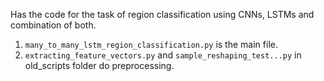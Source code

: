 Has the code for the task of region classification using CNNs, LSTMs and combination of both.

1. `many_to_many_lstm_region_classification.py` is the main file.
2. `extracting_feature_vectors.py` and `sample_reshaping_test...py` in old_scripts folder do preprocessing.    
